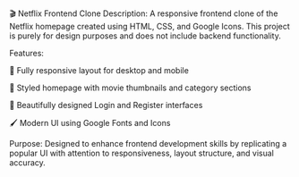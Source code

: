 🎬 Netflix Frontend Clone
Description:
A responsive frontend clone of the Netflix homepage created using HTML, CSS, and Google Icons. This project is purely for design purposes and does not include backend functionality.

Features:

🎨 Fully responsive layout for desktop and mobile

🎥 Styled homepage with movie thumbnails and category sections

🔐 Beautifully designed Login and Register interfaces

🖌️ Modern UI using Google Fonts and Icons

Purpose:
Designed to enhance frontend development skills by replicating a popular UI with attention to responsiveness, layout structure, and visual accuracy.

